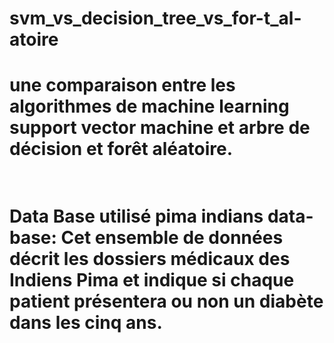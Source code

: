 # svm_vs_decision_tree_vs_for-t_al-atoire

<h1>une comparaison entre les algorithmes de machine learning support vector machine et arbre de décision et forêt aléatoire.<h1><br>
Data Base utilisé pima indians data-base:
Cet ensemble de données décrit les dossiers médicaux des Indiens Pima et indique si chaque patient présentera ou non un diabète dans les cinq ans.
